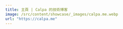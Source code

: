 ```yaml
---
title: 主頁 | Calpa 的技術博客
image: /src/content/showcase/_images/calpa.me.webp
url: "https://calpa.me"
---
```

